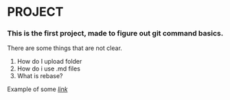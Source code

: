 # **PROJECT**
### This is the first project, made to figure out git command basics.
There are some things that are not clear.

1. How do I upload folder
2. How do i use .md files
3. What is rebase?

Example of some [*link*](https://docs.gitlab.com/ee/gitlab-basics/)

